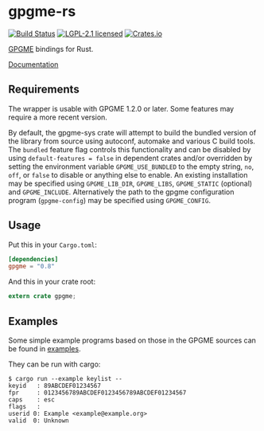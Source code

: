# gpgme-rs

[![Build Status](https://travis-ci.org/gpg-rs/gpgme.svg?branch=master)](https://travis-ci.org/gpg-rs/gpgme)
[![LGPL-2.1 licensed](https://img.shields.io/crates/l/gpgme.svg)](./COPYING)
[![Crates.io](https://img.shields.io/crates/v/gpgme.svg)](https://crates.io/crates/gpgme)

[GPGME][upstream] bindings for Rust.

[Documentation][docs]

## Requirements

The wrapper is usable with GPGME 1.2.0 or later. Some features may require
a more recent version.

By default, the gpgme-sys crate will attempt to build the bundled version of
the library from source using autoconf, automake and various C build tools. The
`bundled` feature flag controls this functionality and can be disabled by using
`default-features = false` in dependent crates and/or overridden by setting the
environment variable `GPGME_USE_BUNDLED` to the empty string, `no`, `off`, or
`false` to disable or anything else to enable. An existing installation may be
specified using `GPGME_LIB_DIR`, `GPGME_LIBS`, `GPGME_STATIC` (optional) and
`GPGME_INCLUDE`. Alternatively the path to the gpgme configuration program
(`gpgme-config`) may be specified using `GPGME_CONFIG`.

## Usage

Put this in your `Cargo.toml`:

```toml
[dependencies]
gpgme = "0.8"
```

And this in your crate root:

```rust
extern crate gpgme;
```

## Examples

Some simple example programs based on those in the GPGME sources can be found
in [examples](./examples).

They can be run with cargo:
```shell
$ cargo run --example keylist --
keyid   : 89ABCDEF01234567
fpr     : 0123456789ABCDEF0123456789ABCDEF01234567
caps    : esc
flags   :
userid 0: Example <example@example.org>
valid  0: Unknown
```

[upstream]: https://www.gnupg.org/\(it\)/related_software/gpgme/index.html
[docs]: https://docs.rs/gpgme
